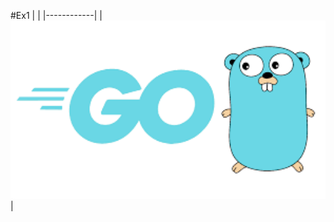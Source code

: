 #Ex1
|            |
|------------|
| <img src="https://github.com/1stApr/Go_Exercise/blob/master/GoImage.png" width="750"> |

